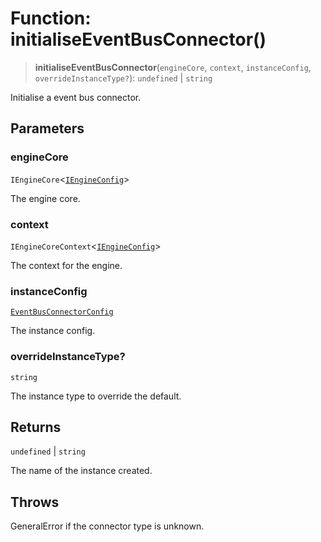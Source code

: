 # Function: initialiseEventBusConnector()

> **initialiseEventBusConnector**(`engineCore`, `context`, `instanceConfig`, `overrideInstanceType?`): `undefined` \| `string`

Initialise a event bus connector.

## Parameters

### engineCore

`IEngineCore`\<[`IEngineConfig`](../interfaces/IEngineConfig.md)\>

The engine core.

### context

`IEngineCoreContext`\<[`IEngineConfig`](../interfaces/IEngineConfig.md)\>

The context for the engine.

### instanceConfig

[`EventBusConnectorConfig`](../type-aliases/EventBusConnectorConfig.md)

The instance config.

### overrideInstanceType?

`string`

The instance type to override the default.

## Returns

`undefined` \| `string`

The name of the instance created.

## Throws

GeneralError if the connector type is unknown.
